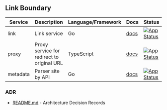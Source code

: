 ## Link Boundary

| Service    | Description                                | Language/Framework | Docs                                              | Status                                                                                                                                                    |
|------------|--------------------------------------------|--------------------|---------------------------------------------------|-----------------------------------------------------------------------------------------------------------------------------------------------------------|
| link       | Link service                               | Go                 | [docs](./internal/boundaries/api/api-gateway/README.md) | [![App Status](https://argo.shortlink.best/api/badge?name=shortlink-link&revision=true)](https://argo.shortlink.best/applications/shortlink-link)         |                                                                    
| proxy      | Proxy service for redirect to original URL | TypeScript         | [docs](./internal/boundaries/link/proxy/README.md)       | [![App Status](https://argo.shortlink.best/api/badge?name=shortlink-proxy&revision=true)](https://argo.shortlink.best/applications/shortlink-proxy)       |                                                                   
| metadata   | Parser site by API                         | Go                 | [docs](./internal/boundaries/link/metadata/README.md)    | [![App Status](https://argo.shortlink.best/api/badge?name=shortlink-metadata&revision=true)](https://argo.shortlink.best/applications/shortlink-metadata) |                                                                

### ADR

- [README.md](./docs/ADR/README.md) - Architecture Decision Records
